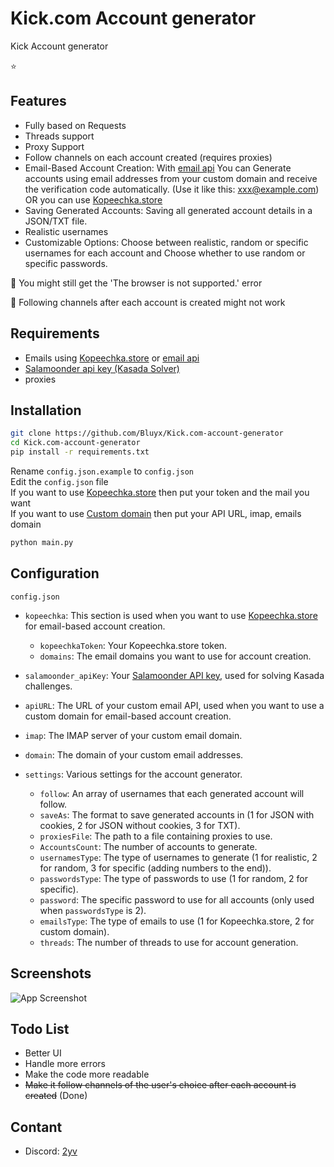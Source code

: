 # Kick.com Account generator
Kick Account generator

⭐️
## Features
- Fully based on Requests
- Threads support
- Proxy Support
- Follow channels on each account created (requires proxies)
- Email-Based Account Creation: With <a href="https://github.com/Bluyx/email-api">email api</a> You can Generate accounts using email addresses from your custom domain and receive the verification code automatically. (Use it like this: xxx@example.com) OR you can use <a href="https://kopeechka.store/?ref=28978">Kopeechka.store</a>
- Saving Generated Accounts: Saving all generated account details in a JSON/TXT file.
- Realistic usernames
- Customizable Options: Choose between realistic, random or specific usernames for each account and Choose whether to use random or specific passwords.

🔴 You might still get the 'The browser is not supported.' error

🔴 Following channels after each account is created might not work
## Requirements
- Emails using <a href="https://kopeechka.store/?ref=28978">Kopeechka.store</a> or <a href="https://github.com/Bluyx/email-api">email api</a>
- <a href="https://salamoonder.com/">Salamoonder api key (Kasada Solver)</a>
- proxies

## Installation
```bash
git clone https://github.com/Bluyx/Kick.com-account-generator
cd Kick.com-account-generator
pip install -r requirements.txt
```
Rename `config.json.example` to `config.json`<br>
Edit the `config.json` file<br>
If you want to use <a href="https://kopeechka.store/?ref=28978">Kopeechka.store</a> then put your token and the mail you want<br>
If you want to use <a href="https://github.com/Bluyx/email-api">Custom domain</a> then put your API URL, imap, emails domain 
```bash
python main.py
```
## Configuration
`config.json`
- `kopeechka`: This section is used when you want to use [Kopeechka.store](https://kopeechka.store/?ref=28978) for email-based account creation.
    - `kopeechkaToken`: Your Kopeechka.store token.
    - `domains`: The email domains you want to use for account creation.

- `salamoonder_apiKey`: Your [Salamoonder API key](https://salamoonder.com/), used for solving Kasada challenges.

- `apiURL`: The URL of your custom email API, used when you want to use a custom domain for email-based account creation.

- `imap`: The IMAP server of your custom email domain.

- `domain`: The domain of your custom email addresses.

- `settings`: Various settings for the account generator.
    - `follow`: An array of usernames that each generated account will follow.
    - `saveAs`: The format to save generated accounts in (1 for JSON with cookies, 2 for JSON without cookies, 3 for TXT).
    - `proxiesFile`: The path to a file containing proxies to use.
    - `AccountsCount`: The number of accounts to generate.
    - `usernamesType`: The type of usernames to generate (1 for realistic, 2 for random, 3 for specific (adding numbers to the end)).
    - `passwordsType`: The type of passwords to use (1 for random, 2 for specific).
    - `password`: The specific password to use for all accounts (only used when `passwordsType` is 2).
    - `emailsType`: The type of emails to use (1 for Kopeechka.store, 2 for custom domain).
    - `threads`: The number of threads to use for account generation.
## Screenshots
![App Screenshot](https://cdn.discordapp.com/attachments/1192914223232188486/1220084042955882577/ss.png?ex=660da6cf&is=65fb31cf&hm=a86c0ca0677c375c6446311a282be6c5065a286cd32b0f93af023e6d6365e525&)


## Todo List
- Better UI
- Handle more errors
- Make the code more readable
- <del>Make it follow channels of the user's choice after each account is created</del> (Done)

## Contant
- Discord: <a href="https://discord.com/users/251794521908576257">2yv</a>

